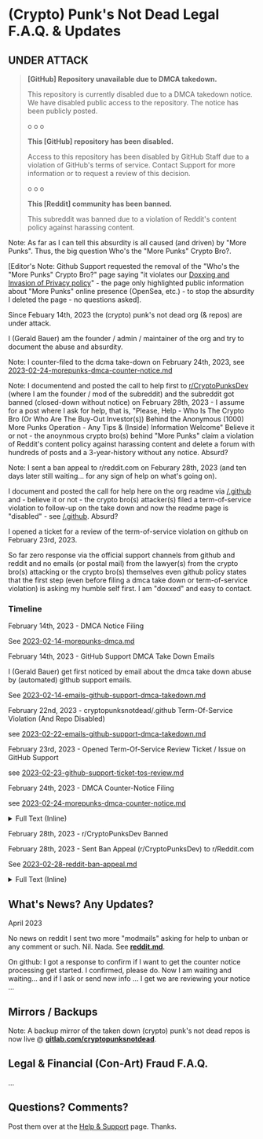 
# (Crypto) Punk's Not Dead Legal F.A.Q. & Updates



## UNDER ATTACK

> **[GitHub] Repository unavailable due to DMCA takedown.**
>
> This repository is currently disabled due to a DMCA takedown notice.
> We have disabled public access to the repository.
> The notice has been publicly posted.
>
>  o o o
>
> **This [GitHub] repository has been disabled.**
>
> Access to this repository has been disabled by GitHub Staff
>  due to a violation of GitHub's terms of service.
> Contact Support for more information or to request a review of this decision.
>
>  o o o
>
>  **This [Reddit] community has been banned.**
>
> This subreddit was banned due
> to a violation of Reddit's content policy against harassing content.
>




Note: As far as I can tell this absurdity is all caused (and driven) by
"More Punks".
Thus, the big question Who's the "More Punks" Crypto Bro?.

[Editor's Note: Github Support requested the removal of the "Who's the "More Punks" Crypto Bro?" page
saying  "it violates our [Doxxing and Invasion of Privacy policy](https://docs.github.com/en/site-policy/acceptable-use-policies/github-doxxing-and-invasion-of-privacy)" -
the page only highlighted public information about "More Punks" online presence (OpenSea, etc.) - to stop the absurdity I deleted the page - no questions asked].





Since Febuary 14th, 2023 the (crypto) punk's not dead org (& repos) are under attack.

I (Gerald Bauer) am the founder / admin / maintainer of the org
and try to document the abuse and absurdity.

Note:  I counter-filed to the dcma take-down on February 24th, 2023,
see [2023-02-24-morepunks-dmca-counter-notice.md](2023-02-24-morepunks-dmca-counter-notice.md)



Note:  I documentend and posted the call to help
first to [r/CryptoPunksDev](https://old.reddit.com/r/CryptoPunksDev) (where I am the founder / mod of the subreddit)  and the subreddit got banned (closed-down without notice) on February 28th, 2023  -
I assume for a post where I ask for help, that is, "Please, Help - Who Is The Crypto Bro (Or Who Are The Buy-Out Investor(s)) Behind the Anonymous (1000) More Punks Operation - Any Tips & (Inside) Information Welcome"
Believe it or not - the anoynmous crypto bro(s) behind "More Punks" claim a violation of Reddit's content policy against  harassing content and delete a forum
with hundreds of posts and a 3-year-history
without any notice.  Absurd?

Note: I sent a ban appeal to r/reddit.com on Feburary 28th, 2023 (and ten days later still waiting... for any sign of help on what's going on).



I document and posted the call for help here on the org readme
via  [/.github](https://github.com/cryptopunksnotdead/.github)  and - believe it or not -
the crypto bro(s) attacker(s)  filed a term-of-service violation
to follow-up on the take down
and now the readme page is "disabled" - see [/.github](https://github.com/cryptopunksnotdead/.github).
Absurd?


I opened a ticket for a review of the term-of-service violation on github on February 23rd, 2023.



So far zero response via the official support channels
from github and reddit
and  no emails (or postal mail)
from the lawyer(s) from the crypto bro(s) attacking
or the crypto bro(s) themselves
even github policy states that the first step (even before filing a dmca take down or term-of-service violation)
is asking my humble self first. I am "doxxed" and easy to contact.




### Timeline

February 14th, 2023 - DMCA Notice Filing

See [2023-02-14-morepunks-dmca.md](2023-02-14-morepunks-dmca.md)


February 14th, 2023 - GitHub Support DMCA Take Down Emails

I (Gerald Bauer) get first noticed by email about the dmca take down abuse
by (automated) github support emails.

See [2023-02-14-emails-github-support-dmca-takedown.md](2023-02-14-emails-github-support-dmca-takedown.md)


February 22nd, 2023  - cryptopunksnotdead/.github Term-Of-Service Violation (And Repo Disabled)

see [2023-02-22-emails-github-support-dmca-takedown.md](2023-02-22-emails-github-support-dmca-takedown.md)

February 23rd, 2023  - Opened Term-Of-Service Review Ticket / Issue on GitHub Support

see [2023-02-23-github-support-ticket-tos-review.md](2023-02-23-github-support-ticket-tos-review.md)



February 24th, 2023 - DMCA Counter-Notice Filing

see [2023-02-24-morepunks-dmca-counter-notice.md](2023-02-24-morepunks-dmca-counter-notice.md)

<details>
<summary>Full Text (Inline)</summary>


I (Gerald Bauer) filed / submitted an (online) counter notice today (Fri, Feb 24th, 2023) via the GitHub Counter Notice form (service).
For the record the filing reads:



**Q: Please describe the nature of your content ownership or authorization to act on the owner's behalf.**

I (Gerald Bauer) am the founder / maintainer / "owner" of the cryptopunksnotdead (Punk's Not Dead) github org
and I am a 50-year old open source code & data programmer from Austria (near Vienna).
I committed (via git) all content to the punk's not dead repos  (as recorded on github / git in the history / log).


**Q: What files were taken down? Please provide URLs for each file, or if the entire repository, the repository’s URL.**

Ten (10) repositories from the cryptopunksnotdead org have been taken down, that is,

1.  https://github.com/cryptopunksnotdead/punks.design
2.  https://github.com/cryptopunksnotdead/punks.blocks
3.  https://github.com/cryptopunksnotdead/punks.spritesheet
4.  https://github.com/cryptopunksnotdead/cryptopunks
5.  https://github.com/cryptopunksnotdead/awesome-cryptopunks-bubble
6.  https://github.com/cryptopunksnotdead/awesome-24px
7.  https://github.com/cryptopunksnotdead/programming-cryptopunks
8.  https://github.com/cryptopunksnotdead/lets-go-programming-cryptopunks
9.  https://github.com/cryptopunksnotdead/punks.black
10. https://github.com/cryptopunksnotdead/punks.attributes

see https://github.com/github/dmca/blob/master/2023/02/2023-02-14-morepunks.md for
the take down file for the complete list (incl. forks).


**Q: Do you want to make changes to your repository or do you want to dispute the notice?**

Dispute the notice.

**Q: Is there anything else you think we should know about why you believe the material was removed as a result of a mistake?**


First there's no copy - the images are all original, that is, they are all new
computer-generated (pixel art) images in the tiny 24 by 24 pixel (24x24px) format
by myself (that is, nothing has been copied from opensea.io/collection/morepunks - for example, an official
more punks "original" punk image is 1200x1200px with gray-ish background).

One way to see if there's a duplicate (of the images referenced via "1000 More Punks" crypto (non-fungible) tokens)
is to generate a hash digest / fingerprint (md5, sha256)
from the "official" images files and than proof that there are no duplicates / no matching digests / fingerprints.

Most repos in the take down request / file are awesome readmes, that is,  history notes / documentation
with images (falling under fair use¹) or programming step-by-step tutorials / guides for learning & education
(falling under fair use¹).

¹: even if the asserted / false claim of copyright would be taken into consideration.

A note about the 24 by 24 pixel (24x24px) size.
If you take a low-resolution of 300 dpi (dot - that is, pixel - per inch)
you get a square size of for 24x24px of  0.8 inch by 0.8 inch (or 0.2cm x 0.2cm).

For a high-resolution of 600 dpi you get a square size of 0.4 inch by 0.4 inch (or 0.1cm x 0.1cm).

Claiming the copyright to such tiny computer-genrated images might actually be a fraud
(if you consider that 1000 More Punks is selling token claiming "ownership" to the images or such).

To add to the absurdity the "1000 More Punks" take down filer
hasn't invented the 24x24px pixel head style
and most images such as pixel zombies or pixel alien or pixel humans (male / female)
are copies of other (pixel art) collections
and if the claim holds for "1000 More Punks" to "own" 24x24 pixel orcs or demons
than in the same way you can claim that someone "owns"
the copyright to a pixel zombie or alien in 24x24px -
and, thus, the (1000) More Punks collection needs to get taken down.

To conclude:
In the current legal public research / discussion
it is up for debate if you can claim or protect 24x24 (8-bit) pixel art (computer-generated) images
and claiming all rights to all pixel demons, vampires or orcs in 24x24px for all-time by simply - as in this case -
uploading an image as an anonymous (More Punks) user.
It is questionable and for the court (legal copyright scholars) to decide
and even a fraud (like uploading / minting a solid color (block) to the blockchain and than claiming
to "own" the (sole / exclusive) copyright to the color for all sizes and images etc.).

Let me quote / hightlight two public legal opinions on 24x24 pixel art in the "punk" portrait head style:

Intellectual property attorneys from Los Angeles:

> In creating the [Matt & John's®] punks, Larva Labs' [Matt Hall & John Watkinson]
> established 98 individual graphic elements in 8-bit-style pixel art [in a 24x24 canvas].
> Then they ran a software program to randomly generate the images that would become
> the individual [Matt & John's®] punks.
> Each punk is just a machine-generated amalgamation of certain individual elements.
> Few, if any, of the individual pixel art elements contain sufficient creative expression
> to qualify as being copyrightable.
> Randomly mixing uncopyrightable elements does not necessarily create copyrightable expression,
> particularly without human involvement.
>
> [..]
>
> Are Matt & John's® punks copyrighted [or in the public domain]? It's an open question -
>  one that probably would require a court to decide. [...]
>  Larva/Yuga Labs probably don't want a court making that determination for them.


Or the the research paper titled
Are Cryptopunks [that is, Computer-Generated Pixel Art Heads in 24x24px] Copyrightable? [Hint: No]
(PDF Download ~7.5MB), by Brian L. Frye ( University of Kentucky - College of Law), 21-pages (via SSRN)
see https://papers.ssrn.com/sol3/papers.cfm?abstract_id=4029323


</details>




February 28th, 2023  - r/CryptoPunksDev Banned

February 28th, 2023  - Sent Ban Appeal (r/CryptoPunksDev) to r/Reddit.com


See [2023-02-28-reddit-ban-appeal.md](2023-02-28-reddit-ban-appeal.md)


<details>
<summary>Full Text (Inline)</summary>

  I am new to report abuse by anonymous crypto bros followed by a complete ban (without any notice) on r/CryptoPunksDev

  Today I "filed" a Subreddit Ban Appeal  - that is, sending a direct message to r/reddit.com  (that is what the mods on r/modsupport are telling me is the proper channel / way). The text reads:




Hello,

I found out today (February, 28th 2023) by surprise without any notice that r/CryptoPunksDev is blocked / shutdown with "This community has been banned" saying:

> This subreddit was banned due to a violation of Reddit's content
> policy against harassing content.
>
> Banned 3 hours ago.

I (Gerald Bauer, from Austria with a nine-year club and verified-email user reddit account) am the founder / mod of this r/CryptoPunksDev forum/subreddit on reddit with a 3 year or more history and hundreds of posts.

Note: The r/CryptoPunksDev is an education initiative to help with warning about crypto fraud / scams (and, thus, some might be unhappy like the anonymous crypto brother filing the harassment report abuse).

I got hit on the big or little sister site on github (https://github.com/cryptopunksnotdead) with a take down filed by "More Punks" about a week ago (and I posted on this reddit for updates) and I counter filed on github on Friday, February 24th last-week with a copy posted on this reddit again for updates).

Anyways, please help how I can proceed to get the forum unbanned or what steps I can do next or if you need more info. If you think a post is in appropriate, please delete the post (or tell me to delete the post if that is possible).

Thanks you for your understanding and any help. Looking forward to your response.

Gerald Bauer

PS: The verified email is gerald.bauer @ gmail.com

---

So far I got - Your message has been delivered.


</details>





## What's News? Any Updates?

April 2023

No news on reddit  I sent two more "modmails" asking for help to unban or any comment or such. Nil. Nada.  See [**reddit.md**](reddit.md).

On github:  I got a response to confirm  if I want to get the counter notice processing get started.  I confirmed, please do.
Now I am waiting and waiting... and if I ask or send new info  ... I get we are reviewing your notice ...





## Mirrors / Backups

Note:  A backup mirror of the taken down (crypto) punk's not dead repos is now live @ [**gitlab.com/cryptopunksnotdead**](https://gitlab.com/cryptopunksnotdead).






## Legal & Financial (Con-Art) Fraud F.A.Q.

...







## Questions? Comments?

Post them over at the [Help & Support](https://github.com/geraldb/help) page. Thanks.

